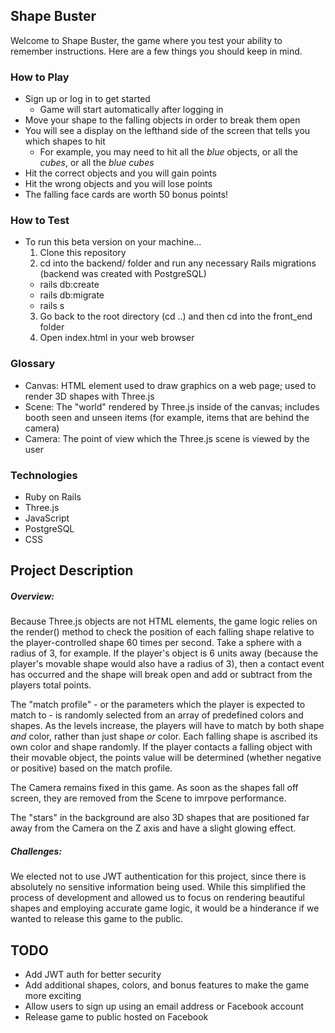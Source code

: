 ## Shape Buster

Welcome to Shape Buster, the game where you test your ability to remember instructions. Here are a few things you should keep in mind.

### How to Play

- Sign up or log in to get started
  - Game will start automatically after logging in
- Move your shape to the falling objects in order to break them open
- You will see a display on the lefthand side of the screen that tells you which shapes to hit
  - For example, you may need to hit all the *blue* objects, or all the *cubes*, or all the *blue cubes*
- Hit the correct objects and you will gain points
- Hit the wrong objects and you will lose points
- The falling face cards are worth 50 bonus points!

### How to Test

- To run this beta version on your machine...
  1. Clone this repository
  2. cd into the backend/ folder and run any necessary Rails migrations (backend was created with PostgreSQL)
    * rails db:create
    * rails db:migrate 
    * rails s
  3. Go back to the root directory (cd ..) and then cd into the front_end folder
  4. Open index.html in your web browser

### Glossary
* Canvas: HTML element used to draw graphics on a web page; used to render 3D shapes with Three.js
* Scene: The "world" rendered by Three.js inside of the canvas; includes booth seen and unseen items (for example, items that are behind the camera)
* Camera: The point of view which the Three.js scene is viewed by the user

### Technologies
* Ruby on Rails
* Three.js
* JavaScript
* PostgreSQL
* CSS

## Project Description

##### Overview:
Because Three.js objects are not HTML elements, the game logic relies on the render() method to check the position of each falling shape relative to the player-controlled shape 60 times per second. Take a sphere with a radius of 3, for example. If the player's object is 6 units away (because the player's movable shape would also have a radius of 3), then a contact event has occurred and the shape will break open and add or subtract from the players total points.

The "match profile" - or the parameters which the player is expected to match to - is randomly selected from an array of predefined colors and shapes. As the levels increase, the players will have to match by both shape *and* color, rather than just shape *or* color. Each falling shape is ascribed its own color and shape randomly. If the player contacts a falling object with their movable object, the points value will be determined (whether negative or positive) based on the match profile.

The Camera remains fixed in this game. As soon as the shapes fall off screen, they are removed from the Scene to imrpove performance.

The "stars" in the background are also 3D shapes that are positioned far away from the Camera on the Z axis and have a slight glowing effect.

##### Challenges:
We elected not to use JWT authentication for this project, since there is absolutely no sensitive information being used. While this simplified the process of development and allowed us to focus on rendering beautiful shapes and employing accurate game logic, it would be a hinderance if we wanted to release this game to the public. 

## TODO 
* Add JWT auth for better security
* Add additional shapes, colors, and bonus features to make the game more exciting
* Allow users to sign up using an email address or Facebook account
* Release game to public hosted on Facebook
